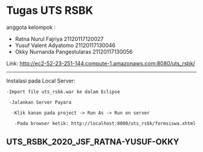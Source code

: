 # Tugas UTS RSBK

anggota kelompok :

* Ratna Nurul Fajriya	21120117120027
* Yusuf Valent Adyatomo	21120117130046
* Okky Nurnanda Pangestularas	21120117130056

Link:
http://ec2-52-23-251-144.compute-1.amazonaws.com:8080/uts_rsbk/


--------------------------------------------
Instalasi pada Local Server:

```
-Import file uts_rsbk.war ke dalam Eclipse
 
 -Jalankan Server Payara
 
  -Klik kanan pada project -> Run As -> Run on server
 
   -Pada browser ketik: http://localhost:8080/uts_rsbk/formsiswa.xhtml
```


## UTS_RSBK_2020_JSF_RATNA-YUSUF-OKKY
